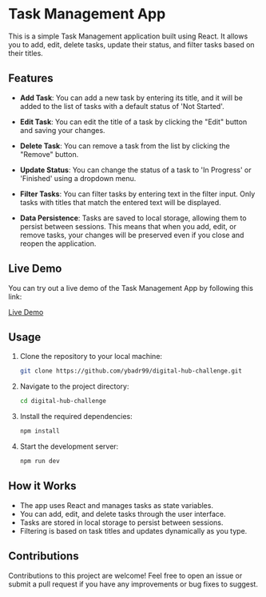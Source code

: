 # Task Management App

This is a simple Task Management application built using React. It allows you to add, edit, delete tasks, update their status, and filter tasks based on their titles.

## Features

- **Add Task**: You can add a new task by entering its title, and it will be added to the list of tasks with a default status of 'Not Started'.

- **Edit Task**: You can edit the title of a task by clicking the "Edit" button and saving your changes.

- **Delete Task**: You can remove a task from the list by clicking the "Remove" button.

- **Update Status**: You can change the status of a task to 'In Progress' or 'Finished' using a dropdown menu.

- **Filter Tasks**: You can filter tasks by entering text in the filter input. Only tasks with titles that match the entered text will be displayed.

- **Data Persistence**: Tasks are saved to local storage, allowing them to persist between sessions. This means that when you add, edit, or remove tasks, your changes will be preserved even if you close and reopen the application.

## Live Demo

You can try out a live demo of the Task Management App by following this link:

[Live Demo](https://tasks-managment.vercel.app/)

## Usage

1. Clone the repository to your local machine:

   ```bash
   git clone https://github.com/ybadr99/digital-hub-challenge.git
   ```

2. Navigate to the project directory:

   ```bash
   cd digital-hub-challenge
   ```

3. Install the required dependencies:

   ```bash
   npm install
   ```

4. Start the development server:

   ```bash
   npm run dev
   ```

## How it Works

- The app uses React and manages tasks as state variables.
- You can add, edit, and delete tasks through the user interface.
- Tasks are stored in local storage to persist between sessions.
- Filtering is based on task titles and updates dynamically as you type.

## Contributions

Contributions to this project are welcome! Feel free to open an issue or submit a pull request if you have any improvements or bug fixes to suggest.
